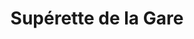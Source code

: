 ---
title: "Supérette de la Gare"
url: /bourg-saint-maurice/superette-de-la-gare/
shop: commodité
---